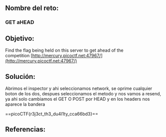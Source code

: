 ## Nombre del reto:
### GET aHEAD

## Objetivo:
Find the flag being held on this server to get ahead of the competition [http://mercury.picoctf.net:47967/](http://mercury.picoctf.net:47967/)

## Solución:
Abrimos el inspector y ahi seleccionamos network, se oprime cualquier boton de los dos, despues seleccionamos el metodo y nos vamos a resend, ya ahi solo cambiamos el GET O POST por HEAD y en los headers nos aparece la bandera

==picoCTF{r3j3ct_th3_du4l1ty_cca66bd3}==

## Referencias: